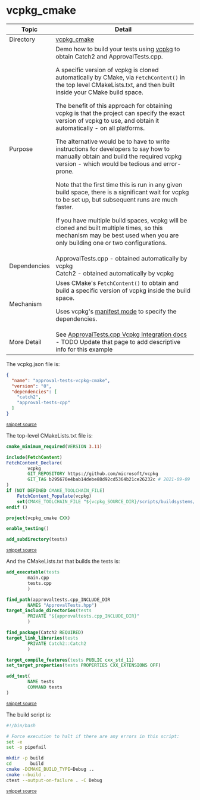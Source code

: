<!--
GENERATED FILE - DO NOT EDIT
This file was generated by [MarkdownSnippets](https://github.com/SimonCropp/MarkdownSnippets).
Source File: /vcpkg_cmake/mdsource/README.source.md
To change this file edit the source file and then execute ./run_markdown_templates.sh.
-->

# vcpkg_cmake

 <!-- include: vcpkg_cmake. path: /vcpkg_cmake/mdsource/vcpkg_cmake.include.md -->
| Topic        | Detail                                                       |
| ------------ | ------------------------------------------------------------ |
| Directory    | [vcpkg_cmake](/vcpkg_cmake/)                                 |
| Purpose      | Demo how to build your tests using [vcpkg](https://github.com/microsoft/vcpkg) to obtain Catch2 and ApprovalTests.cpp.<p />A specific version of vcpkg is cloned automatically by CMake, via `FetchContent()` in the top level CMakeLists.txt, and then built inside your CMake build space.<p />The benefit of this approach for obtaining vcpkg is that the project can specify the exact version of vcpkg to use, and obtain it automatically - on all platforms.<p />The alternative would be to have to write instructions for developers to say how to manually obtain and build the required vcpkg version - which would be tedious and error-prone.<p />Note that the first time this is run in any given build space, there is a significant wait for vcpkg to be set up, but subsequent runs are much faster.<p />If you have multiple build spaces, vcpkg will be cloned and built multiple times, so this mechanism may be best used when you are only building one or two configurations.|
| Dependencies | ApprovalTests.cpp - obtained automatically by vcpkg<br/>Catch2 - obtained automatically by vcpkg |
| Mechanism    | Uses CMake's `FetchContent()` to obtain and build a specific version of vcpkg inside the build space.<p />Uses vcpkg's [manifest mode](https://vcpkg.readthedocs.io/en/latest/users/manifests/) to specify the dependencies. |
| More Detail  | See [ApprovalTests.cpp Vcpkg Integration docs](https://github.com/approvals/ApprovalTests.cpp/blob/master/doc/VcpkgIntegration.md#top) - TODO Update that page to add descriptive info for this example|
 <!-- endInclude -->

The vcpkg.json file is:

 <!-- include: inc_vcpkg_cmake_vcpkg. path: /vcpkg_cmake/mdsource/inc_vcpkg_cmake_vcpkg.include.md -->

```json
{
  "name": "approval-tests-vcpkg-cmake",
  "version": "0",
  "dependencies": [
    "catch2",
    "approval-tests-cpp"
  ]
}
```
<sup><a href='https://github.com/claremacrae/ApprovalTests.cpp.CMakeSamples/blob/main/./vcpkg_cmake/vcpkg.json' title='File snippet was copied from'>snippet source</a></sup>
 <!-- endInclude -->

The top-level CMakeLists.txt file is:

 <!-- include: inc_vcpkg_cmake_cmakelists. path: /vcpkg_cmake/mdsource/inc_vcpkg_cmake_cmakelists.include.md -->

```cmake
cmake_minimum_required(VERSION 3.11)

include(FetchContent)
FetchContent_Declare(
        vcpkg
        GIT_REPOSITORY https://github.com/microsoft/vcpkg
        GIT_TAG b295670e4bab14debe88d92cd5364b21ce26232c # 2021-09-09
)
if (NOT DEFINED CMAKE_TOOLCHAIN_FILE)
    FetchContent_Populate(vcpkg)
    set(CMAKE_TOOLCHAIN_FILE "${vcpkg_SOURCE_DIR}/scripts/buildsystems/vcpkg.cmake")
endif ()

project(vcpkg_cmake CXX)

enable_testing()

add_subdirectory(tests)
```
<sup><a href='https://github.com/claremacrae/ApprovalTests.cpp.CMakeSamples/blob/main/./vcpkg_cmake/CMakeLists.txt' title='File snippet was copied from'>snippet source</a></sup>
 <!-- endInclude -->

And the CMakeLists.txt that builds the tests is:

 <!-- include: inc_vcpkg_cmake_tests_cmakelists. path: /vcpkg_cmake/mdsource/inc_vcpkg_cmake_tests_cmakelists.include.md -->

```cmake
add_executable(tests
        main.cpp
        tests.cpp
        )

find_path(approvaltests.cpp_INCLUDE_DIR
        NAMES "ApprovalTests.hpp")
target_include_directories(tests
        PRIVATE "${approvaltests.cpp_INCLUDE_DIR}"
        )

find_package(Catch2 REQUIRED)
target_link_libraries(tests
        PRIVATE Catch2::Catch2
        )

target_compile_features(tests PUBLIC cxx_std_11)
set_target_properties(tests PROPERTIES CXX_EXTENSIONS OFF)

add_test(
        NAME tests
        COMMAND tests
)
```
<sup><a href='https://github.com/claremacrae/ApprovalTests.cpp.CMakeSamples/blob/main/./vcpkg_cmake/tests/CMakeLists.txt' title='File snippet was copied from'>snippet source</a></sup>
 <!-- endInclude -->

The build script is:

 <!-- include: inc_vcpkg_cmake_build. path: /vcpkg_cmake/mdsource/inc_vcpkg_cmake_build.include.md -->

```bash
#!/bin/bash

# Force execution to halt if there are any errors in this script:
set -e
set -o pipefail

mkdir -p build
cd       build
cmake -DCMAKE_BUILD_TYPE=Debug ..
cmake --build .
ctest --output-on-failure . -C Debug
```
<sup><a href='https://github.com/claremacrae/ApprovalTests.cpp.CMakeSamples/blob/main/./vcpkg_cmake/build.sh' title='File snippet was copied from'>snippet source</a></sup>
 <!-- endInclude -->
